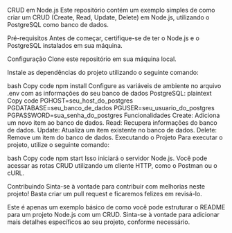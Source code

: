 CRUD em Node.js
Este repositório contém um exemplo simples de como criar um CRUD (Create, Read, Update, Delete) em Node.js, utilizando o PostgreSQL como banco de dados.

Pré-requisitos
Antes de começar, certifique-se de ter o Node.js e o PostgreSQL instalados em sua máquina.

Configuração
Clone este repositório em sua máquina local.

Instale as dependências do projeto utilizando o seguinte comando:

bash
Copy code
npm install
Configure as variáveis de ambiente no arquivo .env com as informações do seu banco de dados PostgreSQL:
plaintext
Copy code
PGHOST=seu_host_do_postgres
PGDATABASE=seu_banco_de_dados
PGUSER=seu_usuario_do_postgres
PGPASSWORD=sua_senha_do_postgres
Funcionalidades
Create: Adiciona um novo item ao banco de dados.
Read: Recupera informações do banco de dados.
Update: Atualiza um item existente no banco de dados.
Delete: Remove um item do banco de dados.
Executando o Projeto
Para executar o projeto, utilize o seguinte comando:

bash
Copy code
npm start
Isso iniciará o servidor Node.js. Você pode acessar as rotas CRUD utilizando um cliente HTTP, como o Postman ou o cURL.

Contribuindo
Sinta-se à vontade para contribuir com melhorias neste projeto! Basta criar um pull request e ficaremos felizes em revisá-lo.

Este é apenas um exemplo básico de como você pode estruturar o README para um projeto Node.js com um CRUD. Sinta-se à vontade para adicionar mais detalhes específicos ao seu projeto, conforme necessário.
